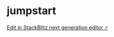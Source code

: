 # jumpstart

[Edit in StackBlitz next generation editor ⚡️](https://stackblitz.com/~/github.com/hugodelav/jumpstart)